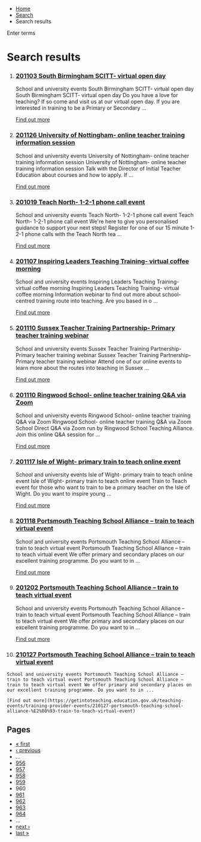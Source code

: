 *   [Home](/)
*   [Search](/search)
*   Search results

Enter terms 

Search results
==============

1.  ### [201103 South Birmingham SCITT- virtual open day](https://getintoteaching.education.gov.uk/teaching-events/training-provider-events/201103-south-birmingham-scitt-virtual-open-day)
    
    School and university events South Birmingham SCITT- virtual open day South Birmingham SCITT- virtual open day Do you have a love for teaching? If so come and visit us at our virtual open day. If you are interested in training to be a Primary or Secondary ...
    
    [Find out more](https://getintoteaching.education.gov.uk/teaching-events/training-provider-events/201103-south-birmingham-scitt-virtual-open-day)
    
2.  ### [201126 University of Nottingham- online teacher training information session](https://getintoteaching.education.gov.uk/teaching-events/training-provider-events/201126-university-of-nottingham-online-teacher-training-information-session)
    
    School and university events University of Nottingham- online teacher training information session University of Nottingham- online teacher training information session Talk with the Director of Initial Teacher Education about courses and how to apply. If ...
    
    [Find out more](https://getintoteaching.education.gov.uk/teaching-events/training-provider-events/201126-university-of-nottingham-online-teacher-training-information-session)
    
3.  ### [201019 Teach North- 1-2-1 phone call event](https://getintoteaching.education.gov.uk/teaching-events/training-provider-events/201019-teach-north-1-2-1-phone-call-event)
    
    School and university events Teach North- 1-2-1 phone call event Teach North- 1-2-1 phone call event We're here to give you personalised guidance to support your next steps! Register for one of our 15 minute 1-2-1 phone calls with the Teach North tea ...
    
    [Find out more](https://getintoteaching.education.gov.uk/teaching-events/training-provider-events/201019-teach-north-1-2-1-phone-call-event)
    
4.  ### [201107 Inspiring Leaders Teaching Training- virtual coffee morning](https://getintoteaching.education.gov.uk/teaching-events/training-provider-events/201107-inspiring-leaders-teaching-training-virtual-coffee-morning)
    
    School and university events Inspiring Leaders Teaching Training- virtual coffee morning Inspiring Leaders Teaching Training- virtual coffee morning Information webinar to find out more about school-centred training route into teaching. Are you based in o ...
    
    [Find out more](https://getintoteaching.education.gov.uk/teaching-events/training-provider-events/201107-inspiring-leaders-teaching-training-virtual-coffee-morning)
    
5.  ### [201110 Sussex Teacher Training Partnership- Primary teacher training webinar](https://getintoteaching.education.gov.uk/teaching-events/training-provider-events/201110-sussex-teacher-training-partnership-primary-teacher-training-webinar)
    
    School and university events Sussex Teacher Training Partnership- Primary teacher training webinar Sussex Teacher Training Partnership- Primary teacher training webinar Attend one of our online events to learn more about the routes into teaching in Sussex ...
    
    [Find out more](https://getintoteaching.education.gov.uk/teaching-events/training-provider-events/201110-sussex-teacher-training-partnership-primary-teacher-training-webinar)
    
6.  ### [201110 Ringwood School- online teacher training Q&A via Zoom](https://getintoteaching.education.gov.uk/teaching-events/training-provider-events/201110-ringwood-school-online-teacher-training-qa-via-zoom)
    
    School and university events Ringwood School- online teacher training Q&A via Zoom Ringwood School- online teacher training Q&A via Zoom School Direct Q&A via Zoom run by Ringwood School Teaching Alliance. Join this online Q&A session for ...
    
    [Find out more](https://getintoteaching.education.gov.uk/teaching-events/training-provider-events/201110-ringwood-school-online-teacher-training-qa-via-zoom)
    
7.  ### [201117 Isle of Wight- primary train to teach online event](https://getintoteaching.education.gov.uk/teaching-events/training-provider-events/201117-isle-of-wight-primary-train-to-teach-online-event)
    
    School and university events Isle of Wight- primary train to teach online event Isle of Wight- primary train to teach online event Train to Teach event for those who want to train to be a primary teacher on the Isle of Wight. Do you want to inspire young ...
    
    [Find out more](https://getintoteaching.education.gov.uk/teaching-events/training-provider-events/201117-isle-of-wight-primary-train-to-teach-online-event)
    
8.  ### [201118 Portsmouth Teaching School Alliance – train to teach virtual event](https://getintoteaching.education.gov.uk/teaching-events/training-provider-events/201118-portsmouth-teaching-school-alliance-%E2%80%93-train-to-teach-virtual-event)
    
    School and university events Portsmouth Teaching School Alliance – train to teach virtual event Portsmouth Teaching School Alliance – train to teach virtual event We offer primary and secondary places on our excellent training programme. Do you want to in ...
    
    [Find out more](https://getintoteaching.education.gov.uk/teaching-events/training-provider-events/201118-portsmouth-teaching-school-alliance-%E2%80%93-train-to-teach-virtual-event)
    
9.  ### [201202 Portsmouth Teaching School Alliance – train to teach virtual event](https://getintoteaching.education.gov.uk/teaching-events/training-provider-events/201202-portsmouth-teaching-school-alliance-%E2%80%93-train-to-teach-virtual-event)
    
    School and university events Portsmouth Teaching School Alliance – train to teach virtual event Portsmouth Teaching School Alliance – train to teach virtual event We offer primary and secondary places on our excellent training programme. Do you want to in ...
    
    [Find out more](https://getintoteaching.education.gov.uk/teaching-events/training-provider-events/201202-portsmouth-teaching-school-alliance-%E2%80%93-train-to-teach-virtual-event)
    
10.  ### [210127 Portsmouth Teaching School Alliance – train to teach virtual event](https://getintoteaching.education.gov.uk/teaching-events/training-provider-events/210127-portsmouth-teaching-school-alliance-%E2%80%93-train-to-teach-virtual-event)
    
    School and university events Portsmouth Teaching School Alliance – train to teach virtual event Portsmouth Teaching School Alliance – train to teach virtual event We offer primary and secondary places on our excellent training programme. Do you want to in ...
    
    [Find out more](https://getintoteaching.education.gov.uk/teaching-events/training-provider-events/210127-portsmouth-teaching-school-alliance-%E2%80%93-train-to-teach-virtual-event)
    

Pages
-----

*   [« first](/search/site "Go to first page")
*   [‹ previous](/search/site?page=958 "Go to previous page")
*   …
*   [956](/search/site?page=955 "Go to page 956")
*   [957](/search/site?page=956 "Go to page 957")
*   [958](/search/site?page=957 "Go to page 958")
*   [959](/search/site?page=958 "Go to page 959")
*   960
*   [961](/search/site?page=960 "Go to page 961")
*   [962](/search/site?page=961 "Go to page 962")
*   [963](/search/site?page=962 "Go to page 963")
*   [964](/search/site?page=963 "Go to page 964")
*   …
*   [next ›](/search/site?page=960 "Go to next page")
*   [last »](/search/site?page=1032 "Go to last page")